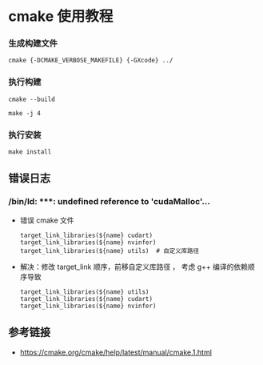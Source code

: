 # cmake 使用教程



### 生成构建文件

```
cmake {-DCMAKE_VERBOSE_MAKEFILE} {-GXcode} ../
```

### 执行构建

```
cmake --build 
```

```
make -j 4
```

### 执行安装

```
make install
```

## 错误日志

### /bin/ld: ***: undefined reference to 'cudaMalloc'...

* 错误 cmake 文件

  ```
  target_link_libraries(${name} cudart)
  target_link_libraries(${name} nvinfer)
  target_link_libraries(${name} utils)  # 自定义库路径
  ```

* 解决：修改 target_link 顺序，前移自定义库路径 ， 考虑 g++ 编译的依赖顺序导致

  ```
  target_link_libraries(${name} utils)
  target_link_libraries(${name} cudart)
  target_link_libraries(${name} nvinfer)
  ```


## 参考链接

* <https://cmake.org/cmake/help/latest/manual/cmake.1.html>